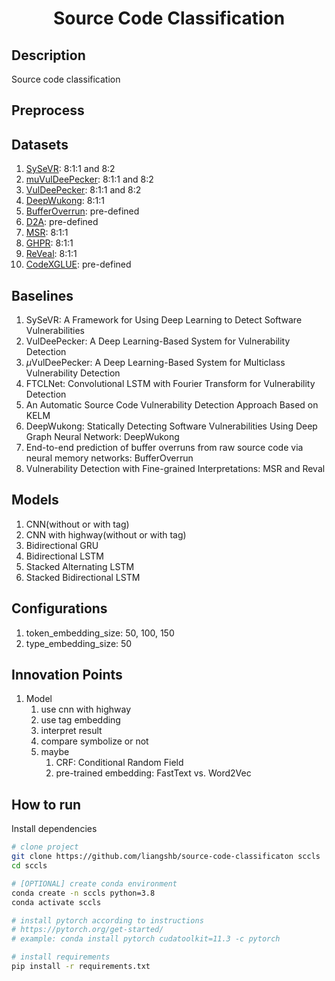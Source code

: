 <div align="center">

# Source Code Classification

</div>

## Description

Source code classification

## Preprocess

## Datasets

1. [SySeVR](https://github.com/SySeVR/SySeVR): 8:1:1 and 8:2
2. [muVulDeePecker](https://github.com/muVulDeePecker/muVulDeePecker): 8:1:1 and 8:2
3. [VulDeePecker](https://github.com/CGCL-codes/VulDeePecker): 8:1:1 and 8:2
4. [DeepWukong](https://github.com/DeepWukong/Dataset): 8:1:1
5. [BufferOverrun](https://github.com/mjc92/buffer_overrun_memory_networks): pre-defined
6. [D2A](https://github.com/IBM/D2A): pre-defined
7. [MSR](https://github.com/ZeoVan/MSR_20_Code_vulnerability_CSV_Dataset): 8:1:1
8. [GHPR](https://github.com/feiwww/GHPR_dataset): 8:1:1
9. [ReVeal](https://github.com/VulDetProject/ReVeal): 8:1:1
10. [CodeXGLUE](https://github.com/microsoft/CodeXGLUE): pre-defined

## Baselines

1. SySeVR: A Framework for Using Deep Learning to Detect Software Vulnerabilities
2. VulDeePecker: A Deep Learning-Based System for Vulnerability Detection
3. $\mu$VulDeePecker: A Deep Learning-Based System for Multiclass Vulnerability Detection
4. FTCLNet: Convolutional LSTM with Fourier Transform for Vulnerability Detection
5. An Automatic Source Code Vulnerability Detection Approach Based on KELM
6. DeepWukong: Statically Detecting Software Vulnerabilities Using Deep Graph Neural Network: DeepWukong
7. End-to-end prediction of buffer overruns from raw source code via neural memory networks: BufferOverrun
8. Vulnerability Detection with Fine-grained Interpretations: MSR and Reval

## Models

1. CNN(without or with tag)
2. CNN with highway(without or with tag)
3. Bidirectional GRU
4. Bidirectional LSTM
5. Stacked Alternating LSTM
6. Stacked Bidirectional LSTM

## Configurations

1.  token_embedding_size: 50, 100, 150
2.  type_embedding_size: 50

## Innovation Points

1. Model
   1. use cnn with highway
   2. use tag embedding
   3. interpret result
   4. compare symbolize or not
   5. maybe
      1. CRF: Conditional Random Field
      2. pre-trained embedding: FastText vs. Word2Vec

## How to run

Install dependencies

```bash
# clone project
git clone https://github.com/liangshb/source-code-classificaton sccls
cd sccls

# [OPTIONAL] create conda environment
conda create -n sccls python=3.8
conda activate sccls

# install pytorch according to instructions
# https://pytorch.org/get-started/
# example: conda install pytorch cudatoolkit=11.3 -c pytorch

# install requirements
pip install -r requirements.txt
```
